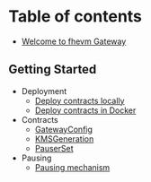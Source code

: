 # Table of contents

- [Welcome to fhevm Gateway](README.md)

## Getting Started

- Deployment
  - [Deploy contracts locally](getting-started/deployment/local_deploy.md)
  - [Deploy contracts in Docker](getting-started/deployment/docker_deploy.md)
- Contracts
  - [GatewayConfig](getting-started/contracts/gateway_config.md)
  - [KMSGeneration](getting-started/contracts/kms_generation.md)
  - [PauserSet](getting-started/contracts/pauser_set.md)
- Pausing
  - [Pausing mechanism](getting-started/pausing/pausing.md)
